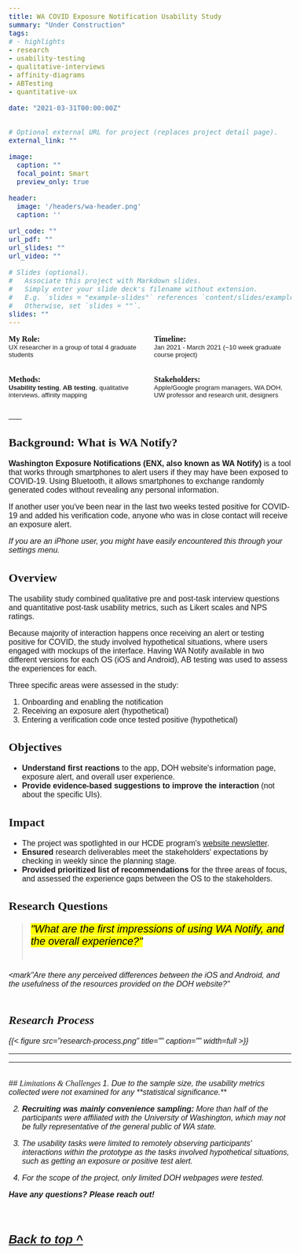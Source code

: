 ```yaml
---
title: WA COVID Exposure Notification Usability Study
summary: "Under Construction"
tags:
# - highlights
- research
- usability-testing
- qualitative-interviews
- affinity-diagrams
- ABTesting
- quantitative-ux

date: "2021-03-31T00:00:00Z"


# Optional external URL for project (replaces project detail page).
external_link: ""

image:
  caption: ""
  focal_point: Smart
  preview_only: true

header:
  image: '/headers/wa-header.png'
  caption: ''

url_code: ""
url_pdf: ""
url_slides: ""
url_video: ""

# Slides (optional).
#   Associate this project with Markdown slides.
#   Simply enter your slide deck's filename without extension.
#   E.g. `slides = "example-slides"` references `content/slides/example-slides.md`.
#   Otherwise, set `slides = ""`.
slides: ""
---
```

<style>
.introduction {
  column-count: 2;
}
</style>

<body style="font-family:Arial; font-size: 12pt">
<div class="introduction">
<b><h style="font-family:georgia">My Role:</h></b>
<br><small>UX researcher in a group of total 4 graduate students </small><br><br>

<b><h style="font-family:georgia">Methods:</h></b>
<br><small>**Usability testing**, **AB testing**, qualitative interviews, affinity mapping </small><br><br>

<b><h style="font-family:georgia">Timeline: </h></b>
<br><small>Jan 2021 - March 2021 (~10 week graduate course project)</small><br><br>

<b><h style="font-family:georgia">Stakeholders:</h></b>
<br><small> Apple/Google program managers, WA DOH, UW professor and research unit, designers </small>
</div>
___


## <h style="font-family:georgia"> Background: What is WA Notify? </h>

**Washington Exposure Notifications (ENX, also known as WA Notify)** is a tool that works through smartphones to alert users if they may have been exposed to COVID-19. Using Bluetooth, it allows smartphones to exchange randomly generated codes without revealing any personal information.

If another user you've been near in the last two weeks tested positive for COVID-19 and added his verification code, anyone who was in close contact will receive an exposure alert.

_If you are an iPhone user, you might have easily encountered this through your settings menu._


## <h style="font-family:georgia"> Overview </h>
The usability study combined qualitative pre and post-task interview questions and quantitative post-task usability metrics, such as Likert scales and NPS ratings.

Because majority of interaction happens once receiving an alert or testing positive for COVID, the study involved hypothetical situations, where users engaged with mockups of the interface. Having WA Notify available in two different versions for each OS (iOS and Android), AB testing was used to assess the experiences for each.

Three specific areas were assessed in the study:

1. Onboarding and enabling the notification
2. Receiving an exposure alert (hypothetical)
3. Entering a verification code once tested positive (hypothetical)


## <h style="font-family:georgia"> Objectives </h>
- **Understand first reactions** to the app, DOH website's information page, exposure alert, and overall user experience.
- **Provide evidence-based suggestions to improve the interaction** (not about the specific UIs).


## <h style="font-family:georgia"> Impact </h>
- The project was spotlighted in our HCDE program's [website newsletter](https://www.hcde.washington.edu/news/hcde-students-work-with-wa-department-of-health-to-study-covid–19-exposure-notification-app).
- **Ensured** research deliverables meet the stakeholders' expectations by checking in weekly since the planning stage.
- **Provided prioritized list of recommendations** for the three areas of focus, and assessed the experience gaps between the OS to the stakeholders.


## <h style="font-family:georgia"> Research Questions </h>
> <p style="font-size: 16pt"><mark><em>"What are the first impressions of using WA Notify, and the overall experience?"<br><br>
<mark<em>"Are there any perceived differences between the iOS and Android, and the usefulness of the resources provided on the DOH website?"</em></mark><br><br>


## <h style="font-family:georgia"> Research Process </h>
{{< figure src="research-process.png" title=""  caption="" width=full >}}

___
<!-- <br>
## <h style="font-family:georgia"> 1. Screener & Recruiting </h>

### Goals:


### At a Glance (Intentionally not readable):
{{< figure src="preliminary-research.png" title="Using FigJam, I visually laid out findings from past research. <br> **The white empty spaces indicated potential knowledge gaps.**" caption="Preliminary Research" width=full >}}

### Outcomes:
- Examined 5+ past research work and findings, and **organized into an affinity map to identify knowledge gaps.**
- Studies were from 2018-2019, involving evaluative research, testing design iterations and concepts. **Because past work all dealt with specific design concepts and evaluative research, it was difficult to generalize findings across different studies.**
- Lot of data was missing or not as well organized.

### Insights:
1. Preliminary research revealed the knowledge gaps and how past work has been mainly focused on testing design iterations with lack of understanding of the users.

2. In order to inform future design decisions, the primary user research was designed to focus on foundational research to understand users' needs, behaviors, pain points, and typical use cases in their sourcing workflow.

---
<br>
## <h style="font-family:georgia"> 2. Interviews </h>

### Goals:

- Identify major use cases and touchpoints in sourcing and data comparison
- Understand users' behaviors and pain points
- Develop user journey map of typical use cases

### Study Design:

The purpose of the study was **generative** to understand users' behaviors, needs, and pain points.

- 60 minutes of **qualitative** remotely-moderated **contextual inquiries** and **interviews** via Respondent.io
- Design of the study was 2 folds:
  1. High level start to end process of sourcing
  2. Detailed step by step of data comparison process from analyzing bids to making decisions

### Study Demographics at a Glance:
{{< figure src="primary-demographics.png" title="<b>Participant criteria were strictly controlled to ensure that I spoke with the participants that best matches with the current users. </b>"  caption="Study demographics" width=full >}}

---
<br>
## <h style="font-family:georgia"> 3. Data Analysis & Collaborative Workshop </h>

### 3.1 Data Analysis:
{{< figure src="data-analysis1.png" title="<b> For the initial data analysis, notes from Excel was converted to Mural whiteboard, and was organized into high level themes. Each participant was color-coded. </b>"  caption="Initial Data Analysis" width=full >}}

### 3.2 Thematic Analysis and Journey Mapping:
{{< figure src="data-analysis2.png" title="" width=full >}}

- Each sticky was broken down by corresponding themes.
- Visually laying out the participants' sourcing workflow from start to end helped understand the journey of each participant.
- I was able to identify emerging patterns, characterizing behaviors, needs, and major paint points at each touchpoint in the journey.

### 3.3 Collaborative Data Synthesis Workshop:
{{< figure src="workshop.png" title="" width=full >}}

- Over two days, my supervisor/mentor and I facilitated data synthesis workshops to onboard stakeholders with the research findings. In order to make the data more digestible, I made sure the data was organized and presented concisely.
- Through affinity mapping, we had two groups of stakeholders move stickies by topics and discuss emerging patterns.

___
<br>
## <h style="font-family:georgia"> Research Findings & Deliverables </h>

### Outcomes & Deliverables:

- Identified three major use cases in sourcing
- Developed persona, user story, and journey map for each use case highlighting actions taken, pain points, quotes, and emotions at each touch point.
- Delivered general findings related to sourcing, and data comparison habits
  - Including **high level objectives** in sourcing and data comparison
  - **Major pain points**
  - **Recommendations for each pain point** to improve the experience
  - Showcasing examples of **data manipulation workflow step by step**

### Example of Journey Map #1 of 3 (Redacted):
{{< figure src="journey-map.png" title="<b>Example of journey map of use case #1.</b> Total 3 use cases were presented to the stakeholders. They highlighted the corresponding user story, key descriptions of the persona, behaviors, needs and pain points, quotes, and emotion scale." width=full >}} -->

---
<br>
## <h style="font-family:georgia"> Limitations & Challenges </h>
1. Due to the sample size, the usability metrics collected were not examined for any **statistical significance.**

2. **Recruiting was mainly convenience sampling:** More than half of the participants were affiliated with the University of Washington, which may not be fully representative of the general public of WA state.

3. The usability tasks were limited to remotely observing participants' interactions within the prototype as the tasks involved hypothetical situations, such as getting an exposure or positive test alert.

4. For the scope of the project, only limited DOH webpages were tested.


**Have any questions? Please reach out!**

<br>

[Back to top ^](#)
---
</body>
